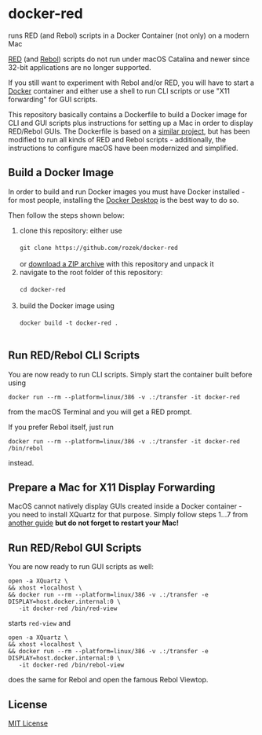 # docker-red #

runs RED (and Rebol) scripts in a Docker Container (not only) on a modern Mac

[RED](https://www.red-lang.org/p/about.html) (and [Rebol](http://www.rebol.com/)) scripts do not run under macOS Catalina and newer since 32-bit applications are no longer supported.

If you still want to experiment with Rebol and/or RED, you will have to start a [Docker](https://www.docker.com/) container and either use a shell to run CLI scripts or use "X11 forwarding" for GUI scripts.

This repository basically contains a Dockerfile to build a Docker image for CLI and GUI scripts plus instructions for setting up a Mac in order to display RED/Rebol GUIs. The Dockerfile is based on a [similar project](https://codeberg.org/vazub/red-docker), but has been modified to run all kinds of RED and Rebol scripts - additionally, the instructions to configure macOS have been modernized and simplified.

## Build a Docker Image ##

In order to build and run Docker images you must have Docker installed - for most people, installing the [Docker Desktop](https://www.docker.com/products/docker-desktop/) is the best way to do so.

Then follow the steps shown below:

1. clone this repository: either use<br>&nbsp;<br>`git clone https://github.com/rozek/docker-red`<br>&nbsp;<br>or [download a ZIP archive](https://github.com/rozek/docker-red/archive/refs/heads/main.zip) with this repository and unpack it
2. navigate to the root folder of this repository:<br>&nbsp;<br>`cd docker-red`<br>&nbsp;<br>
3. build the Docker image using<br>&nbsp;<br>`docker build -t docker-red .`<br>&nbsp;<br>

## Run RED/Rebol CLI Scripts ##

You are now ready to run CLI scripts. Simply start the container built before using

```
docker run --rm --platform=linux/386 -v .:/transfer -it docker-red
```

from the macOS Terminal and you will get a RED prompt.

If you prefer Rebol itself, just run

```
docker run --rm --platform=linux/386 -v .:/transfer -it docker-red /bin/rebol
```

instead.

## Prepare a Mac for X11 Display Forwarding ##

MacOS cannot natively display GUIs created inside a Docker container - you need to install XQuartz for that purpose. Simply follow steps 1...7 from [another guide](https://gist.github.com/sorny/969fe55d85c9b0035b0109a31cbcb088) **but do not forget to restart your Mac!**

## Run RED/Rebol GUI Scripts ##

You are now ready to run GUI scripts as well:

```
open -a XQuartz \
&& xhost +localhost \
&& docker run --rm --platform=linux/386 -v .:/transfer -e DISPLAY=host.docker.internal:0 \
   -it docker-red /bin/red-view
```

starts `red-view` and

```
open -a XQuartz \
&& xhost +localhost \
&& docker run --rm --platform=linux/386 -v .:/transfer -e DISPLAY=host.docker.internal:0 \
   -it docker-red /bin/rebol-view
```

does the same for Rebol and open the famous Rebol Viewtop.

## License ##

[MIT License](LICENSE.md)
